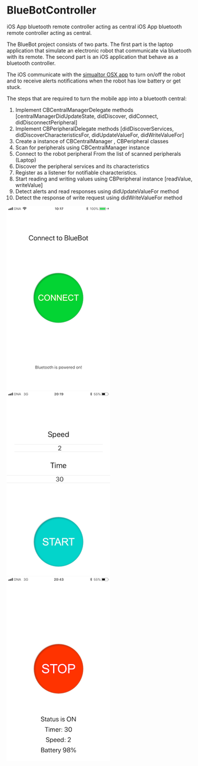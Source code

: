 # BlueBotController
iOS App bluetooth remote controller acting as central iOS App bluetooth remote controller acting as central.

The BlueBot project consists of two parts. The first part is the laptop application that simulate an electronic robot
that communicate via bluetooth with its remote. The second part is an iOS application that behave as a bluetooth controller.

The iOS communicate with the [simualtor OSX app](https://github.com/nour7/BlueBotSimulator) to turn on/off the robot and to 
receive alerts notifications when the robot has low battery or get stuck. 

The steps that are required to turn the mobile app into a bluetooth central:

1. Implement CBCentralManagerDelegate methods [centralManagerDidUpdateState,
didDiscover, didConnect, didDisconnectPeripheral]
2. Implement CBPeripheralDelegate methods [didDiscoverServices,
didDiscoverCharacteristicsFor, didUpdateValueFor, didWriteValueFor]
3. Create a instance of CBCentralManager , CBPeripheral classes
4. Scan for peripherals using CBCentralManager instance
5. Connect to the robot peripheral From the list of scanned peripherals (Laptop)
6. Discover the peripheral services and its characteristics
7. Register as a listener for notifiable characteristics.
8. Start reading and writing values using CBPeripheral instance [readValue, writeValue]
9. Detect alerts and read responses using didUpdateValueFor method
10. Detect the response of write request using didWriteValueFor method

![screen1](/c1.PNG) ![screen2](/c2.PNG) ![screen3](/c3.PNG)
